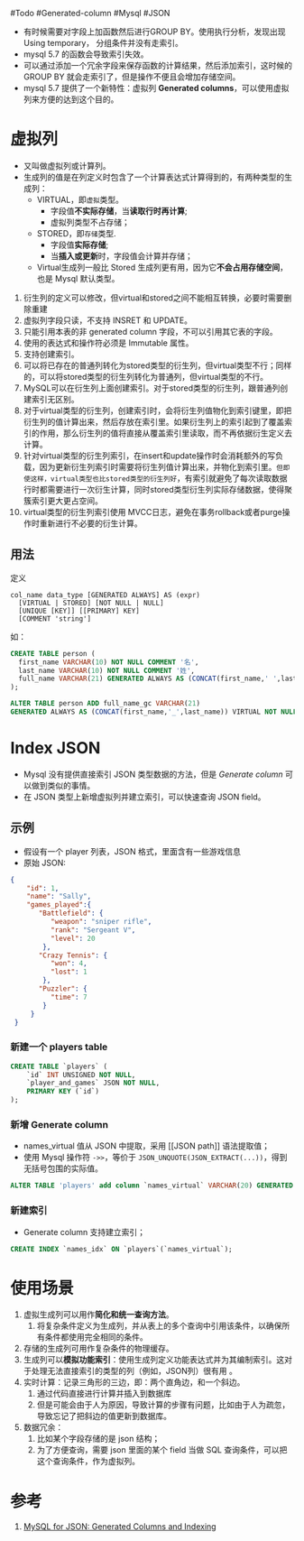 #Todo  #Generated-column #Mysql #JSON 

- 有时候需要对字段上加函数然后进行GROUP BY。使用执行分析，发现出现 Using temporary， 分组条件并没有走索引。
- mysql 5.7 的函数会导致索引失效。
- 可以通过添加一个冗余字段来保存函数的计算结果，然后添加索引，这时候的 GROUP BY 就会走索引了，但是操作不便且会增加存储空间。
- mysql 5.7 提供了一个新特性：虚拟列 **Generated columns**，可以使用虚拟列来方便的达到这个目的。

# 虚拟列

- 又叫做虚拟列或计算列。
- 生成列的值是在列定义时包含了一个计算表达式计算得到的，有两种类型的生成列：
	- VIRTUAL，即`虚拟`类型。
		- 字段值**不实际存储**，当**读取行时再计算**;
		- 虚拟列类型不占存储；
	- STORED，即`存储`类型.
		- 字段值**实际存储**;
		- 当**插入或更新**时，字段值会计算并存储；
	- Virtual生成列一般比 Stored 生成列更有用，因为它**不会占用存储空间**，也是 Mysql 默认类型。

1. 衍生列的定义可以修改，但virtual和stored之间不能相互转换，必要时需要删除重建  
2. 虚拟列字段只读，不支持 INSRET 和 UPDATE。  
3. 只能引用本表的非 generated column 字段，不可以引用其它表的字段。  
4. 使用的表达式和操作符必须是 Immutable 属性。  
5. 支持创建索引。  
6. 可以将已存在的普通列转化为stored类型的衍生列，但virtual类型不行；同样的，可以将stored类型的衍生列转化为普通列，但virtual类型的不行。  
7. MySQL可以在衍生列上面创建索引。对于stored类型的衍生列，跟普通列创建索引无区别。  
8. 对于virtual类型的衍生列，创建索引时，会将衍生列值物化到索引键里，即把衍生列的值计算出来，然后存放在索引里。如果衍生列上的索引起到了覆盖索引的作用，那么衍生列的值将直接从覆盖索引里读取，而不再依据衍生定义去计算。
9. 针对virtual类型的衍生列索引，在insert和update操作时会消耗额外的写负载，因为更新衍生列索引时需要将衍生列值计算出来，并物化到索引里。`但即使这样，virtual类型也比stored类型的衍生列好`，有索引就避免了每次读取数据行时都需要进行一次衍生计算，同时stored类型衍生列实际存储数据，使得聚簇索引更大更占空间。
10. virtual类型的衍生列索引使用 MVCC日志，避免在事务rollback或者purge操作时重新进行不必要的衍生计算。

## 用法
定义
```mysql
col_name data_type [GENERATED ALWAYS] AS (expr)
  [VIRTUAL | STORED] [NOT NULL | NULL]
  [UNIQUE [KEY]] [[PRIMARY] KEY]
  [COMMENT 'string']
```

如：
```sql
CREATE TABLE person (
  first_name VARCHAR(10) NOT NULL COMMENT '名',
  last_name VARCHAR(10) NOT NULL COMMENT '姓',
  full_name VARCHAR(21) GENERATED ALWAYS AS (CONCAT(first_name,' ',last_name)) STORED NOT NULL COMMENT '全名'
);
```

```sql
ALTER TABLE person ADD full_name_gc VARCHAR(21) 
GENERATED ALWAYS AS (CONCAT(first_name,'_',last_name)) VIRTUAL NOT NULL COMMENT '全名(虚拟列)'
```

# Index JSON
- Mysql 没有提供直接索引 JSON 类型数据的方法，但是 *Generate column* 可以做到类似的事情。
- 在 JSON 类型上新增虚拟列并建立索引，可以快速查询 JSON field。

## 示例
- 假设有一个 player 列表，JSON 格式，里面含有一些游戏信息
- 原始 JSON:
```json
{
    "id": 1,  
    "name": "Sally",  
    "games_played":{    
       "Battlefield": {
          "weapon": "sniper rifle",
          "rank": "Sergeant V",
          "level": 20
        },                                                                                                                          
       "Crazy Tennis": {
          "won": 4,
          "lost": 1
        },  
       "Puzzler": {
          "time": 7
        }
     }
 }
```

### 新建一个 players table
```sql
CREATE TABLE `players` (  
    `id` INT UNSIGNED NOT NULL,
    `player_and_games` JSON NOT NULL,
    PRIMARY KEY (`id`)
);
```

### 新增 Generate column 
- names_virtual 值从 JSON 中提取，采用 [[JSON path]] 语法提取值；
- 使用 Mysql 操作符 `->>`，等价于 `JSON_UNQUOTE(JSON_EXTRACT(...))`，得到无括号包围的实际值。

```sql
ALTER TABLE 'players' add column `names_virtual` VARCHAR(20) GENERATED ALWAYS AS (`player_and_games` ->> '$.name') not null；
```

### 新建索引
- Generate column 支持建立索引；

```sql
CREATE INDEX `names_idx` ON `players`(`names_virtual`);
```


# 使用场景
1. 虚拟生成列可以用作**简化和统一查询方法**。
	1. 将复杂条件定义为生成列，并从表上的多个查询中引用该条件，以确保所有条件都使用完全相同的条件。
2. 存储的生成列可用作复杂条件的物理缓存。
3. 生成列可以**模拟功能索引**：使用生成列定义功能表达式并为其编制索引。这对于处理无法直接索引的类型的列（例如，JSON列）很有用 。
4. 实时计算：记录三角形的三边，即：两个直角边，和一个斜边。
	1. 通过代码直接进行计算并插入到数据库
	2. 但是可能会由于人为原因，导致计算的步骤有问题，比如由于人为疏忽，导致忘记了把斜边的值更新到数据库。
5. 数据冗余：
	1. 比如某个字段存储的是 json 结构；
	2. 为了方便查询，需要 json 里面的某个 field 当做 SQL 查询条件，可以把这个查询条件，作为虚拟列。





# 参考
1. [MySQL for JSON: Generated Columns and Indexing](https://www.compose.com/articles/mysql-for-json-generated-columns-and-indexing/#:~:text=MySQL%20for%20JSON%3A%20Generated%20Columns%20and%20Indexing%201,...%203%20Storing%20values%20in%20generated%20columns%20)
